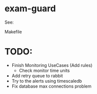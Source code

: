 # exam-guard

See:

Makefile


# TODO:
- Finish Monitoring UseCases (Add rules)
  - Check monitor time units
- Add retry queue to rabbit
- Try to the alerts using timescaledb
- Fix database max connections problem
